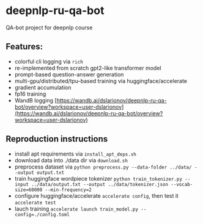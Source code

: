 # deepnlp-ru-qa-bot
QA-bot project for deepnlp course

## Features:
* colorful cli logging via `rich`
* re-implemented from scratch gpt2-like transformer model
* prompt-based question-answer generation
* multi-gpu/distributed/tpu-based training via huggingface/accelerate
* gradient accumulation
* fp16 training
* WandB logging [https://wandb.ai/dslarionov/deepnlp-ru-qa-bot/overview?workspace=user-dslarionov](https://wandb.ai/dslarionov/deepnlp-ru-qa-bot/overview?workspace=user-dslarionov)

## Reproduction instructions
* install apt requirements via `install_apt_deps.sh`
* download data into ./data dir via `download.sh`
* preprocess dataset via `python preprocess.py --data-folder ../data/ --output output.txt`
* train huggingface wordpiece tokenizer `python train_tokenizer.py --input ../data/output.txt --output ../data/tokenizer.json --vocab-size=60000 --min-frequency=2`
* configure huggingface/accelerate `accelerate config`, then test it `accelerate test`
* lauch training `accelerate launch train_model.py --config=./config.toml`
